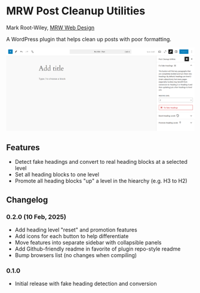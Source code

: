 # MRW Post Cleanup Utilities

Mark Root-Wiley, [MRW Web Design](https://MRWweb.com)

A WordPress plugin that helps clean up posts with poor formatting.

![The custom sidebar with the first tool's panel expanded to show the "Fix Fake Headings" button](https://github.com/mrwweb/mrw-post-cleanup-utilities/blob/main/assets/cleanup-utilities-screenshot.png?raw=true)

## Features

- Detect fake headings and convert to real heading blocks at a selected level
- Set all heading blocks to one level
- Promote all heading blocks "up" a level in the hiearchy (e.g. H3 to H2)

## Changelog

### 0.2.0 (10 Feb, 2025)

- Add heading level "reset" and promotion features
- Add icons for each button to help differentiate
- Move features into separate sidebar with collapsible panels
- Add Github-friendly readme in favorite of plugin repo-style readme
- Bump browsers list (no changes when compiling)

### 0.1.0

- Initial release with fake heading detection and conversion
